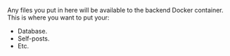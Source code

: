 Any files you put in here will be available to the backend Docker container. This is where you want to put your:

* Database.
* Self-posts.
* Etc.
